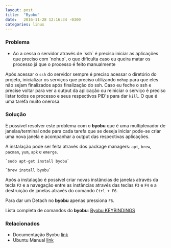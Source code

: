 ```yaml
---
layout: post
title:  "Byobu"
date:	2016-11-28 12:16:34 -0300
categories: linux
---
```


### Problema
<ul>
<li>Ao a cessa o servidor através de `ssh` é preciso iniciar as aplicações que preciso com `nohup`, o que dificulta caso eu queira matar os processo já que o processo é feito manualmente</li>
</ul>

Após acessar o `ssh` do servidor sempre é preciso acessar o diretório do projeto, inicializar os serviços que preciso utilizando `nohup` para que eles não sejam finalizados após finalização do ssh. Caso eu feche o ssh e precise voltar para ver a output da aplicação ou reiniciar o serviço é preciso listar todos os processo e seus respectivos PID's para dar `kill`. O que é uma tarefa muito onerosa.

### Solução
É possível resolver este problema com o <b>byobu</b> que é uma multiplexador de janelas/terminal onde para cada tarefa que se deseja iniciar pode-se criar uma nova janela e acompanhar a output das respectivas aplicações.

A instalação pode ser feita através dos package managers: `apt`, `brew`, `pacman`, `yum`, `apk` e `emerge`.

	`sudo apt-get install byobu`

	`brew install byobu`

Após a instalação é possível criar novas instâncias de janelas através da tecla `F2` e a navegação entre as instâncias através das teclas `F3` e `F4` e a destruição de janelas através do comando `Ctrl + F6`.

Para dar um Detach no <b>byobu</b> apenas pressiona `F6`.

Lista completa de comandos do <b>byobu</b>: [Byobu KEYBINDINGS][Ubuntu-Manual]

### Relacionados


- Documentação Byobu [link][Byobu-Documentation]
- Ubuntu Manual [link][Ubuntu-Manual]
	

[Byobu-Documentation]: http://byobu.co/documentation.html
[Ubuntu-Manual]: http://manpages.ubuntu.com/manpages/zesty/en/man1/byobu.1.html#contenttoc8